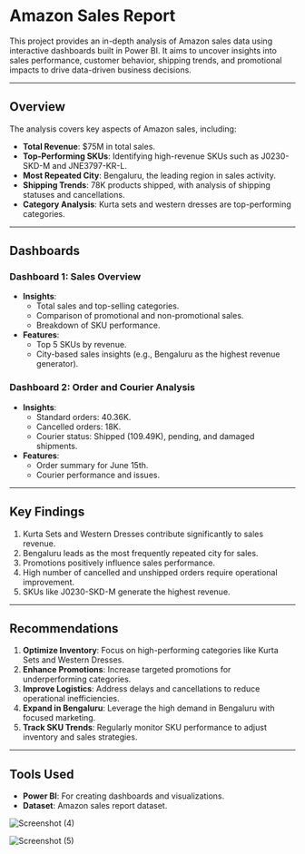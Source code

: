 # Amazon Sales Report

This project provides an in-depth analysis of Amazon sales data using interactive dashboards built in Power BI. It aims to uncover insights into sales performance, customer behavior, shipping trends, and promotional impacts to drive data-driven business decisions.

---

## Overview
The analysis covers key aspects of Amazon sales, including:
- **Total Revenue**: $75M in total sales.
- **Top-Performing SKUs**: Identifying high-revenue SKUs such as J0230-SKD-M and JNE3797-KR-L.
- **Most Repeated City**: Bengaluru, the leading region in sales activity.
- **Shipping Trends**: 78K products shipped, with analysis of shipping statuses and cancellations.
- **Category Analysis**: Kurta sets and western dresses are top-performing categories.

---

## Dashboards
### **Dashboard 1: Sales Overview**
- **Insights**:
  - Total sales and top-selling categories.
  - Comparison of promotional and non-promotional sales.
  - Breakdown of SKU performance.
- **Features**:
  - Top 5 SKUs by revenue.
  - City-based sales insights (e.g., Bengaluru as the highest revenue generator).

### **Dashboard 2: Order and Courier Analysis**
- **Insights**:
  - Standard orders: 40.36K.
  - Cancelled orders: 18K.
  - Courier status: Shipped (109.49K), pending, and damaged shipments.
- **Features**:
  - Order summary for June 15th.
  - Courier performance and issues.

---

## Key Findings
1. Kurta Sets and Western Dresses contribute significantly to sales revenue.
2. Bengaluru leads as the most frequently repeated city for sales.
3. Promotions positively influence sales performance.
4. High number of cancelled and unshipped orders require operational improvement.
5. SKUs like J0230-SKD-M generate the highest revenue.

---

## Recommendations
1. **Optimize Inventory**: Focus on high-performing categories like Kurta Sets and Western Dresses.
2. **Enhance Promotions**: Increase targeted promotions for underperforming categories.
3. **Improve Logistics**: Address delays and cancellations to reduce operational inefficiencies.
4. **Expand in Bengaluru**: Leverage the high demand in Bengaluru with focused marketing.
5. **Track SKU Trends**: Regularly monitor SKU performance to adjust inventory and sales strategies.

---

## Tools Used
- **Power BI**: For creating dashboards and visualizations.
- **Dataset**: Amazon sales report dataset.

![Screenshot (4)](https://github.com/user-attachments/assets/4760b687-b98c-4625-bc07-21aa2c6ad45c)

![Screenshot (5)](https://github.com/user-attachments/assets/80223f61-669c-474f-9d9a-b511baacc6ca)


